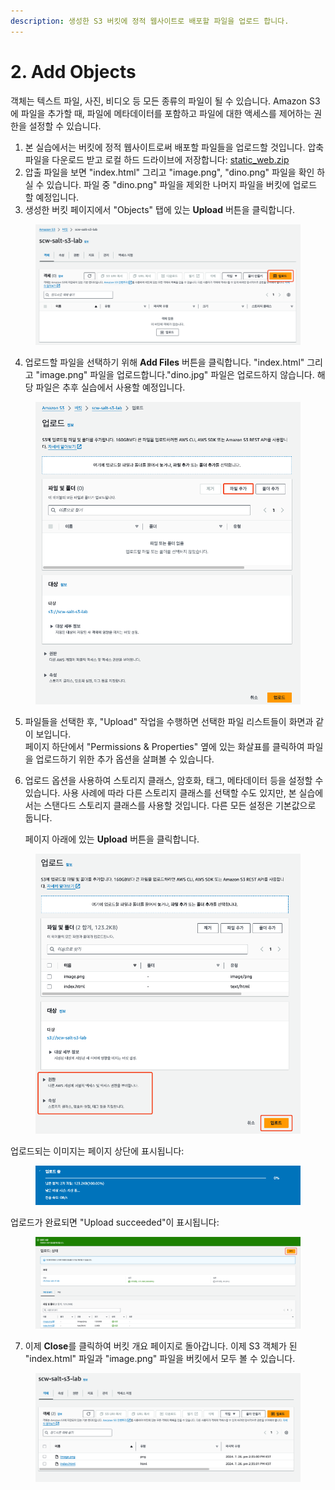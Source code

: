 ```yaml
---
description: 생성한 S3 버킷에 정적 웹사이트로 배포할 파일을 업로드 합니다.
---
```


# 2. Add Objects

객체는 텍스트 파일, 사진, 비디오 등 모든 종류의 파일이 될 수 있습니다. Amazon S3에 파일을 추가할 때, 파일에 메타데이터를 포함하고 파일에 대한 액세스를 제어하는 권한을 설정할 수 있습니다.

1. 본 실습에서는 버킷에 정적 웹사이트로써 배포할 파일들을 업로드할 것입니다. 압축 파일을 다운로드 받고 로컬 하드 드라이브에 저장합니다: [static\_web.zip](https://codnstj.s3.ap-northeast-2.amazonaws.com/static\_web.zip)&#x20;
2. 압출 파일을 보면 "index.html" 그리고 "image.png", "dino.png" 파일을 확인 하실 수 있습니다. 파일 중 "dino.png" 파일을 제외한 나머지 파일을 버킷에 업로드 할 예정입니다.
3. 생성한 버킷 페이지에서 "Objects" 탭에 있는 **Upload** 버튼을 클릭합니다.

<figure><img src="../.gitbook/assets/image (6).png" alt=""><figcaption></figcaption></figure>

4. 업로드할 파일을 선택하기 위해 **Add Files** 버튼을 클릭합니다. "index.html" 그리고 "image.png" 파일을 업로드합니다."dino.jpg" 파일은 업로드하지 않습니다. 해당 파일은 추후 실습에서 사용할 예정입니다.

<figure><img src="../.gitbook/assets/image.png" alt=""><figcaption></figcaption></figure>

5. 파일들을 선택한 후, "Upload" 작업을 수행하면 선택한 파일 리스트들이 화면과 같이 보입니다.\
   페이지 하단에서 "Permissions & Properties" 옆에 있는 화살표를 클릭하여 파일을 업로드하기 위한 추가 옵션을 살펴볼 수 있습니다.
6.  업로드 옵션을 사용하여 스토리지 클래스, 암호화, 태그, 메타데이터 등을 설정할 수 있습니다. 사용 사례에 따라 다른 스토리지 클래스를 선택할 수도 있지만, 본 실습에서는 스탠다드 스토리지 클래스를 사용할 것입니다. 다른 모든 설정은 기본값으로 둡니다.

    페이지 아래에 있는 **Upload** 버튼을 클릭합니다.

<figure><img src="../.gitbook/assets/image (2).png" alt=""><figcaption></figcaption></figure>

업로드되는 이미지는 페이지 상단에 표시됩니다:

<figure><img src="../.gitbook/assets/image (3).png" alt=""><figcaption></figcaption></figure>

업로드가 완료되면 "Upload succeeded"이 표시됩니다:

<figure><img src="../.gitbook/assets/image (4).png" alt=""><figcaption></figcaption></figure>

7. 이제 **Close**를 클릭하여 버킷 개요 페이지로 돌아갑니다. 이제 S3 객체가 된 "index.html" 파일과 "image.png" 파일을 버킷에서 모두 볼 수 있습니다.

<figure><img src="../.gitbook/assets/image (5).png" alt=""><figcaption></figcaption></figure>

[\
](https://catalog.workshops.aws/general-immersionday/ko-KR/basic-modules/60-s3/s3/2-s3#s3-.)
